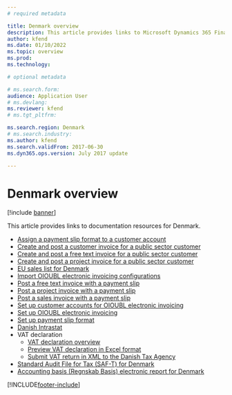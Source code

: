 ```yaml
---
# required metadata

title: Denmark overview
description: This article provides links to Microsoft Dynamics 365 Finance documentation resources for Denmark. 
author: kfend
ms.date: 01/10/2022
ms.topic: overview
ms.prod: 
ms.technology: 

# optional metadata

# ms.search.form: 
audience: Application User
# ms.devlang: 
ms.reviewer: kfend
# ms.tgt_pltfrm: 

ms.search.region: Denmark
# ms.search.industry: 
ms.author: kfend
ms.search.validFrom: 2017-06-30
ms.dyn365.ops.version: July 2017 update

---
```


# Denmark overview

[!include [banner](../includes/banner.md)]

This article provides links to documentation resources for Denmark. 

- [Assign a payment slip format to a customer account](tasks/assign-payment-slip-format-customer-account.md)
- [Create and post a customer invoice for a public sector customer](tasks/create-post-customer-invoice-public-sector-customer.md)
- [Create and post a free text invoice for a public sector customer](tasks/create-post-free-text-invoice-public-sector-customer.md)
- [Create and post a project invoice for a public sector customer](tasks/create-post-project-invoice-public-sector-customer.md)
- [EU sales list for Denmark](emea-dnk-eu-sales-list.md)
- [Import OIOUBL electronic invoicing configurations](tasks/import-oioubl-electronic-invoicing-configurations.md)
- [Post a free text invoice with a payment slip](tasks/post-free-text-invoice-payment-slip.md)
- [Post a project invoice with a payment slip](tasks/post-project-invoice-payment-slip.md)
- [Post a sales invoice with a payment slip](tasks/post-sales-invoice-payment-slip.md)
- [Set up customer accounts for OIOUBL electronic invoicing](tasks/set-up-customer-accounts-oioubl-electronic-invoicing.md)
- [Set up OIOUBL electronic invoicing](tasks/set-up-oioubl-electronic-invoicing.md)
- [Set up payment slip format](tasks/set-up-payment-slip-format.md)
- [Danish Intrastat](emea-dnk-intrastat.md)
- VAT declaration
  - [VAT declaration overview](emea-dnk-vat-declaration-denmark.md)
  - [Preview VAT declaration in Excel format](emea-dnk-vat-declaration-preview.md)
  - [Submit VAT return in XML to the Danish Tax Agency](emea-dnk-vat-declaration-submission.md)
- [Standard Audit File for Tax (SAF-T) for Denmark](emea-dnk-saf-t.md)
- [Accounting basis (Regnskab Basis) electronic report for Denmark](emea-dnk-accounting-basis.md)


[!INCLUDE[footer-include](../../includes/footer-banner.md)]
